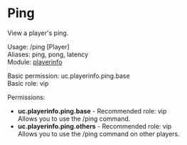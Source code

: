 Ping
====
View a player's ping.

Usage: /ping \[Player\]<br>
Aliases: ping, pong, latency<br>
Module: [playerinfo](../modules/playerinfo.md)<br>

Basic permission: uc.playerinfo.ping.base<br>
Basic role: vip<br>

Permissions: <br>
* **uc.playerinfo.ping.base** - Recommended role: vip<br>Allows you to use the /ping command.
* **uc.playerinfo.ping.others** - Recommended role: vip<br>Allows you to use the /ping command on other players.
